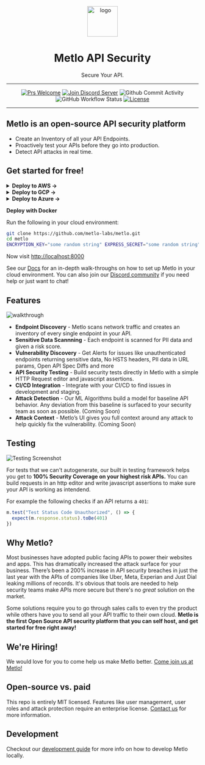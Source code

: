 <p align="center">
  <picture>
    <source media="(prefers-color-scheme: dark)" srcset="https://storage.googleapis.com/metlo-security-public-images/metlo_logo_horiz_negative%404x.png" height="80">
    <img alt="logo" src="https://storage.googleapis.com/metlo-security-public-images/metlo_logo_horiz%404x.png" height="80">
  </picture>
  <h1 align="center">Metlo API Security</h1>
  <p align="center">Secure Your API.</p>
</p>

---

<div align="center">

[![Prs Welcome](https://img.shields.io/badge/PRs-welcome-brightgreen.svg?style=shields)](http://makeapullrequest.com)
[![Join Discord Server](https://img.shields.io/badge/discord%20community-join-blue)](https://discord.gg/4xhumff9BX)
![Github Commit Activity](https://img.shields.io/github/commit-activity/m/metlo-labs/metlo)
![GitHub Workflow Status](https://img.shields.io/github/workflow/status/metlo-labs/metlo/build)
[![License](https://img.shields.io/badge/license-MIT-brightgreen)](/LICENSE)

</div>

---

## Metlo is an open-source API security platform

- Create an Inventory of all your API Endpoints.
- Proactively test your APIs before they go into production.
- Detect API attacks in real time.

## Get started for free!

<details>
    <summary><strong>Deploy to AWS →</strong></summary>
    <hr>
    <picture>
      <source media="(prefers-color-scheme: dark)" srcset="https://metlo-api-security-public.s3.us-west-2.amazonaws.com/aws-dark.svg" height="40">
      <img alt="logo" src="https://metlo-api-security-public.s3.us-west-2.amazonaws.com/aws-light.svg" height="40">
    </picture>
    <h4>Metlo has ready to use AMIs in different regions to get started in a few clicks:</h4>
    <a href="https://backend.metlo.com/deploy/aws?region=us-west-1">
      <img height="50px" src="https://metlo-api-security-public.s3.us-west-2.amazonaws.com/aws-deploy-us-west-1-light.svg"/>
    </a>
    <span>&nbsp;</span>
    <a href="https://backend.metlo.com/deploy/aws?region=us-west-2">
      <img height="50px" src="https://metlo-api-security-public.s3.us-west-2.amazonaws.com/aws-deploy-us-west-2-light.svg"/>
    </a>
    <span>&nbsp;</span>
    <a href="https://backend.metlo.com/deploy/aws?region=us-east-1">
      <img height="50px" src="https://metlo-api-security-public.s3.us-west-2.amazonaws.com/aws-deploy-us-east-1-light.svg"/>
    </a>
    <span>&nbsp;</span>
    <a href="https://backend.metlo.com/deploy/aws?region=us-east-2">
      <img height="50px" src="https://metlo-api-security-public.s3.us-west-2.amazonaws.com/aws-deploy-us-east-2-light.svg"/>
    </a>
    <p></p>
    <p><i>Let us know if you need an AMI in a different region!</i></p>
   
  #### Once you've launched your instance run the following in the instance to start Metlo:
  ```bash
  $ sudo metlo-deploy init-env
  $ sudo metlo-deploy update
  $ sudo metlo-deploy start
  ```

#### Then you can tunnel locally to access the UI

```bash
$ ssh -i $SSH_KEY -L 8000:localhost:8000 -N -f ec2-user@$INSTANCE_IP
```

  <hr>
</details>

<details>
  <summary><strong>Deploy to GCP →</strong></summary>
  <hr>
  <img alt="logo" src="https://metlo-api-security-public.s3.us-west-2.amazonaws.com/gcp.svg" height="40">
   
  #### Run the following command to spin up Metlo in GCP:
  ```bash
  $ export PROJECT_ID="<YOUR_PROJECT_ID>"
  $ gcloud compute instances create metlo-api-security --image-family=metlo-api-security --image-project=metlo-security --project=$PROJECT_ID --machine-type e2-standard-2
  ```
  #### Once you've launched your instance run the following in the instance to start Metlo:
  ```bash
  $ sudo metlo-deploy init-env
  $ sudo metlo-deploy update
  $ sudo metlo-deploy start
  ```

#### Then you can tunnel locally to access the UI

```bash
gcloud --project=$PROJECT_ID beta compute ssh $INSTANCE_NAME -- -L 8000:localhost:8000 -N -f
```

  <hr>
</details>

<details>
  <summary><strong>Deploy to Azure →</strong></summary>
  <hr>
  
  <a href="https://portal.azure.com/#create/Microsoft.Template/uri/https%3A%2F%2Fraw.githubusercontent.com%2Fmetlo-labs%2Fmetlo%2Fdevelop%2Fdeploy%2Fazure%2Fdeployment.json" target="_blank">
    <img src="https://aka.ms/deploytoazurebutton" scale="0" height="40"/>
  </a>
  <hr>
</details>

**Deploy with Docker**

Run the following in your cloud environment:

```bash
git clone https://github.com/metlo-labs/metlo.git
cd metlo
ENCRYPTION_KEY="some random string" EXPRESS_SECRET="some random string" docker-compose up -d
```

Now visit [http://localhost:8000](http://localhost:8000)

See our [Docs](https://docs.metlo.com/docs) for an in-depth walk-throughs on how to set up Metlo in your cloud environment. You can also join our [Discord community](https://discord.gg/4xhumff9BX) if you need help or just want to chat!

## Features

![walkthrough](https://storage.googleapis.com/metlo-security-public-images/walkthrough.gif)

- **Endpoint Discovery** - Metlo scans network traffic and creates an inventory of every single endpoint in your API.
- **Sensitive Data Scannning** - Each endpoint is scanned for PII data and given a risk score.
- **Vulnerability Discovery** - Get Alerts for issues like unauthenticated endpoints returning sensitive data, No HSTS headers, PII data in URL params, Open API Spec Diffs and more
- **API Security Testing** - Build security tests directly in Metlo with a simple HTTP Request editor and javascript assertions.
- **CI/CD Integration** - Integrate with your CI/CD to find issues in development and staging.
- **Attack Detection** - Our ML Algorithms build a model for baseline API behavior. Any deviation from this baseline is surfaced to your security team as soon as possible. (Coming Soon)
- **Attack Context** - Metlo’s UI gives you full context around any attack to help quickly fix the vulnerability. (Coming Soon)

## Testing

![Testing Screenshot](https://storage.googleapis.com/metlo-security-public-images/testing.png)

For tests that we can't autogenerate, our built in testing framework helps you get to **100% Security Coverage on your highest risk APIs.** You can build requests in an http editor and write javascript assertions to make sure your API is working as intendend.

For example the following checks if an API returns a `401`:

```javascript
m.test("Test Status Code Unauthorized", () => {
  expect(m.response.status).toBe(401)
})
```

## Why Metlo?

Most businesses have adopted public facing APIs to power their websites and apps.
This has dramatically increased the attack surface for your business.
There’s been a 200% increase in API security breaches in just the last year with the APIs of companies like Uber, Meta, Experian and Just Dial leaking millions of records.
It's obvious that tools are needed to help security teams make APIs more secure but there's no _great_ solution on the market.

Some solutions require you to go through sales calls to even try the product while others have you to send all your API traffic to their own cloud. **Metlo is the first Open Source API security platform that you can self host, and get started for free right away!**

## We're Hiring!

We would love for you to come help us make Metlo better. [Come join us at Metlo!](mailto:akshay@metlo.com)

## Open-source vs. paid

This repo is entirely MIT licensed. Features like user management, user roles and attack protection require an enterprise license. [Contact us](mailto:shri@metlo.com) for more information.

## Development

Checkout our [development guide](https://docs.metlo.com/docs/development-guide) for more info on how to develop Metlo locally.
